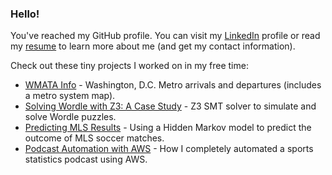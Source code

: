 ### Hello!

You've reached my GitHub profile. You can visit my [LinkedIn](https://www.linkedin.com/in/jeffbaranski/) profile or read my [resume](https://www.jeffbaranski.com/resume) to learn more about me (and get my contact information).

Check out these tiny projects I worked on in my free time:
 - [WMATA Info](https://wmata.jeffbaranski.com) - Washington, D.C. Metro arrivals and departures (includes a metro system map).
 - [Solving Wordle with Z3: A Case Study](https://www.jeffbaranski.com/wordle/z3-wordle-solver.html) - Z3 SMT solver to simulate and solve Wordle puzzles.
 - [Predicting MLS Results](https://github.com/jbaranski/mls-hmm) - Using a Hidden Markov model to predict the outcome of MLS soccer matches.
 - [Podcast Automation with AWS](https://www.jeffbaranski.com/podcast-automation) - How I completely automated a sports statistics podcast using AWS.
<!--  - [Word Bank](https://word-bank.jeffbaranski.com/) - Expand your vocabulary by jotting down words you come across that you don't know. -->
